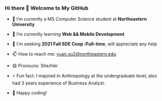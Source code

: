 ### Hi there 👋 Welcome to My GitHub


- 🔭 I’m currently a MS Computer Science student at **Northeastern University** 
- 🌱 I’m currently learning **Web && Mobile Development**
- 👯 I'm seeking **2021 Fall SDE Coop** /**Full-time**, will appreciate any help 
- 📫 How to reach me: yuan.xu2@northeastern.edu
- 😄 Pronouns: She/Her
- ⚡ Fun fact: I majored in Anthropology at the undergraduate level, also had 3 years experience of Business Analyst.

- 👏 Happy coding!
